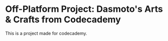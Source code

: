 # Off-Platform Project: Dasmoto's Arts & Crafts from Codecademy

This is a project made for codecademy.
